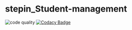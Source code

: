 # stepin_Student-management
![code quality](https://www.code-inspector.com/project/27496/score/svg)
[![Codacy Badge](https://app.codacy.com/project/badge/Grade/245190de07b44813a88b6fe5d931325a)](https://www.codacy.com/gh/Nitishkumar6/stepin_Hotel-management/dashboard?utm_source=github.com&amp;utm_medium=referral&amp;utm_content=Nitishkumar6/stepin_Hotel-management&amp;utm_campaign=Badge_Grade)
